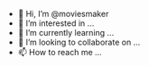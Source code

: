 - 👋 Hi, I’m @moviesmaker
- 👀 I’m interested in ...
- 🌱 I’m currently learning ...
- 💞️ I’m looking to collaborate on ...
- 📫 How to reach me ...

<!---
moviesmaker/moviesmaker is a ✨ special ✨ repository because its `README.md` (this file) appears on your GitHub profile.
You can click the Preview link to take a look at your changes.
--->
